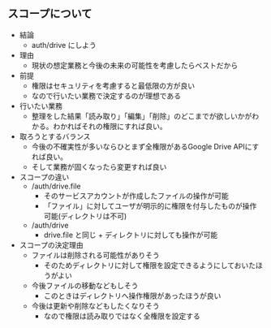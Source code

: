 ## スコープについて
- 結論
  - auth/drive にしよう
- 理由
  - 現状の想定業務と今後の未来の可能性を考慮したらベストだから
- 前提
  - 権限はセキュリティを考慮すると最低限の方が良い
  - なので行いたい業務で決定するのが理想である
- 行いたい業務
  - 整理をした結果「読み取り」「編集」「削除」のどこまでが欲しいかがわかる。わかればそれの権限にすれば良い。
- 取ろうとするバランス
  - 今後の不確実性が多いならひとまず全権限があるGoogle Drive APIにすれば良い。
  - そして業務が固くなったら変更すれば良い
- スコープの違い
  - /auth/drive.file
    - そのサービスアカウントが作成したファイルの操作が可能
    - 「ファイル」に対してユーザが明示的に権限を付与したものが操作可能(ディレクトリは不可)
  - /auth/drive
    - drive.file と同じ + ディレクトリに対しても操作が可能
- スコープの決定理由
  - ファイルは削除される可能性がありそう
    - そのためディレクトリに対して権限を設定できるようにしておいたほうがよい
  - 今後ファイルの移動などもしそう
    - このときはディレクトリへ操作権限があったほうが良い
  - 今後は更新や削除などもしたくなりそう
    - なので権限は読み取りではなく全権限を設定する